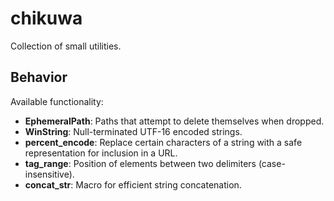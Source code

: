 # chikuwa

Collection of small utilities.

## Behavior

Available functionality:

* **EphemeralPath**: Paths that attempt to delete themselves when dropped.
* **WinString**: Null-terminated UTF-16 encoded strings.
* **percent_encode**: Replace certain characters of a string with a safe representation for inclusion in a URL.
* **tag_range**: Position of elements between two delimiters (case-insensitive).
* **concat_str**: Macro for efficient string concatenation.
